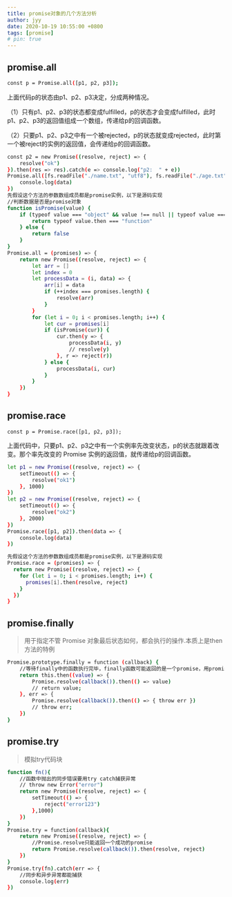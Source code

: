 ```yaml
---
title: promise对象的几个方法分析
author: jyy
date: 2020-10-19 10:55:00 +0800
tags: [promise]
# pin: true
---
```



## promise.all

```sh
const p = Promise.all([p1, p2, p3]);
``` 

上面代码p的状态由p1、p2、p3决定，分成两种情况。

（1）只有p1、p2、p3的状态都变成fulfilled，p的状态才会变成fulfilled，此时p1、p2、p3的返回值组成一个数组，传递给p的回调函数。

（2）只要p1、p2、p3之中有一个被rejected，p的状态就变成rejected，此时第一个被reject的实例的返回值，会传递给p的回调函数。

```sh
const p2 = new Promise((resolve, reject) => {
    resolve("ok")
}).then(res => res).catch(e => console.log("p2:  " + e))
Promise.all([fs.readFile("./name.txt", "utf8"), fs.readFile("./age.txt", "utf8"), 1, p2]).then(data => {
    console.log(data)
})
先假设这个方法的参数数组成员都是promise实例，以下是源码实现
//判断数据是否是promise对象
function isPromise(value) {
    if (typeof value === "object" && value !== null || typeof value === "function") {
        return typeof value.then === "function"
    } else {
        return false
    }
}
Promise.all = (promises) => {
    return new Promise((resolve, reject) => {
        let arr = []
        let index = 0
        let processData = (i, data) => {
            arr[i] = data
            if (++index === promises.length) {
                resolve(arr)
            }
        }
        for (let i = 0; i < promises.length; i++) {
            let cur = promises[i]
            if (isPromise(cur)) {
                cur.then(y => {
                    processData(i, y)
                    // resolve(y)
                }, r => reject(r))
            } else {
                processData(i, cur)
            }
        }
    })
}
```

## promise.race

```
const p = Promise.race([p1, p2, p3]);
```
上面代码中，只要p1、p2、p3之中有一个实例率先改变状态，p的状态就跟着改变。那个率先改变的 Promise 实例的返回值，就传递给p的回调函数。

```sh
let p1 = new Promise((resolve, reject) => {
    setTimeout(() => {
        resolve("ok1")
    }, 1000)
})
let p2 = new Promise((resolve, reject) => {
    setTimeout(() => {
        resolve("ok2")
    }, 2000)
})
Promise.race([p1, p2]).then(data => {
    console.log(data)
})

先假设这个方法的参数数组成员都是promise实例，以下是源码实现
Promise.race = (promises) => {
  return new Promise((resolve, reject) => {
    for (let i = 0; i < promises.length; i++) {
      promises[i].then(resolve, reject)
    }
  })
}
```

## promise.finally

>用于指定不管 Promise 对象最后状态如何，都会执行的操作.本质上是then方法的特例
```sh
Promise.prototype.finally = function (callback) {
    //等待finally中的函数执行完毕，finally函数可能返回的是一个promise，用promise.resolve等待返回的promise执行完
    return this.then((value) => {
        Promise.resolve(callback()).then(() => value)
        // return value;
    }, err => {
        Promise.resolve(callback()).then(() => { throw err })
        // throw err;
    })
}
```

## promise.try

> 模拟try代码块

```sh
function fn(){
    //函数中抛出的同步错误要用try catch捕获异常
    // throw new Error("error")
    return new Promise((resolve, reject) => {
        setTimeout(() => {
            reject("error123")
        },1000)
    })
}
Promise.try = function(callback){
    return new Promise((resolve, reject) => {
        //Promise.resolve只能返回一个成功的promise
        return Promise.resolve(callback()).then(resolve, reject)
    })
}
Promise.try(fn).catch(err => {
    //同步和异步异常都能捕获
    console.log(err)
})
```








